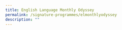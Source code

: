 ```yaml
---
title: English Language Monthly Odyssey
permalink: /signature-programmes/elmonthlyodyssey
description: ""
---
```


